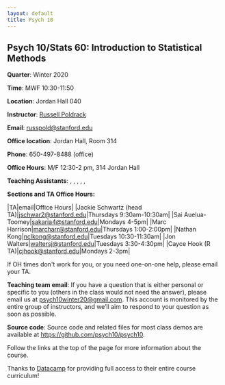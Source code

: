 ```yaml
---
layout: default
title: Psych 10
---
```


## Psych 10/Stats 60: Introduction to Statistical Methods

**Quarter**: Winter 2020  

**Time**: MWF 10:30-11:50  

**Location**: Jordan Hall 040  

**Instructor**: [Russell Poldrack](https://profiles.stanford.edu/russell-poldrack)  

**Email**: russpold@stanford.edu  

**Office location**: Jordan Hall, Room 314  

**Phone**: 650-497-8488 (office)  

**Office Hours**: M/F 12:30-2 pm, 314 Jordan Hall

**Teaching Assistants**: , , , , , 

**Sections and TA Office Hours:**

|TA|email|Office Hours|
|Jackie Schwartz (head TA)|jschwar2@stanford.edu|Thursdays 9:30am-10:30am|
|Sai Auelua-Toomey|sakaria4@stanford.edu|Mondays 4-5pm|
|Marc Harrison|marcharr@stanford.edu|Thursdays 1:00-2:00pm|
|Nathan Kong|nclkong@stanford.edu|Tuesdays 10:30-11:30am|
|Jon Walters|waltersj@stanford.edu|Tuesdays 3:30-4:30pm|
|Cayce Hook (R TA)|cjhook@stanford.edu|Mondays 2-3pm|

If OH times don't work for you, or you need one-on-one help, please email your TA.

**Teaching team email**: If you have a question that is either personal or specific to you (others in the class would not need the answer), please email us at psych10winter20@gmail.com. This account is monitored by the entire group of instructors, and we’ll aim to respond to your question as soon as possible.

**Source code**: Source code and related files for most class demos are available at https://github.com/psych10/psych10.

Follow the links at the top of the page for more information about the course.

Thanks to [Datacamp](https://www.datacamp.com/) for providing full access to their entire course curriculum!
